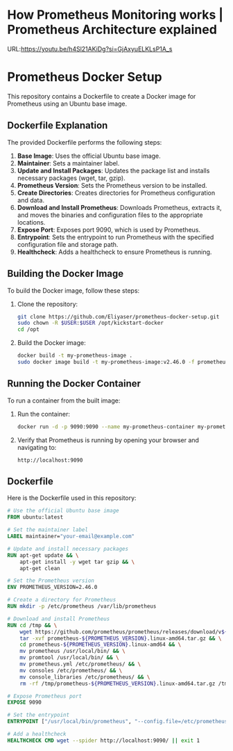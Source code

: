 # How Prometheus Monitoring works | Prometheus Architecture explained

URL:https://youtu.be/h4Sl21AKiDg?si=GjAxyuELKLsP1A_s

# Prometheus Docker Setup

This repository contains a Dockerfile to create a Docker image for Prometheus using an Ubuntu base image.

## Dockerfile Explanation

The provided Dockerfile performs the following steps:

1. **Base Image**: Uses the official Ubuntu base image.
2. **Maintainer**: Sets a maintainer label.
3. **Update and Install Packages**: Updates the package list and installs necessary packages (wget, tar, gzip).
4. **Prometheus Version**: Sets the Prometheus version to be installed.
5. **Create Directories**: Creates directories for Prometheus configuration and data.
6. **Download and Install Prometheus**: Downloads Prometheus, extracts it, and moves the binaries and configuration files to the appropriate locations.
7. **Expose Port**: Exposes port 9090, which is used by Prometheus.
8. **Entrypoint**: Sets the entrypoint to run Prometheus with the specified configuration file and storage path.
9. **Healthcheck**: Adds a healthcheck to ensure Prometheus is running.

## Building the Docker Image

To build the Docker image, follow these steps:

1. Clone the repository:
    ```sh
    git clone https://github.com/Eliyaser/prometheus-docker-setup.git
    sudo chown -R $USER:$USER /opt/kickstart-docker
    cd /opt
    ```

2. Build the Docker image:
    ```sh
    docker build -t my-prometheus-image .
    sudo docker image build -t my-prometheus-image:v2.46.0 -f prometheus-docker-setup/2.46.0/ubuntu-linux.dockerfile prometheus-docker-setup/2.46.0/context
    ```

## Running the Docker Container

To run a container from the built image:

1. Run the container:
    ```sh
    docker run -d -p 9090:9090 --name my-prometheus-container my-prometheus-image
    ```

2. Verify that Prometheus is running by opening your browser and navigating to:
    ```
    http://localhost:9090
    ```

## Dockerfile

Here is the Dockerfile used in this repository:

```Dockerfile
# Use the official Ubuntu base image
FROM ubuntu:latest

# Set the maintainer label
LABEL maintainer="your-email@example.com"

# Update and install necessary packages
RUN apt-get update && \
    apt-get install -y wget tar gzip && \
    apt-get clean

# Set the Prometheus version
ENV PROMETHEUS_VERSION=2.46.0

# Create a directory for Prometheus
RUN mkdir -p /etc/prometheus /var/lib/prometheus

# Download and install Prometheus
RUN cd /tmp && \
    wget https://github.com/prometheus/prometheus/releases/download/v${PROMETHEUS_VERSION}/prometheus-${PROMETHEUS_VERSION}.linux-amd64.tar.gz && \
    tar -xvf prometheus-${PROMETHEUS_VERSION}.linux-amd64.tar.gz && \
    cd prometheus-${PROMETHEUS_VERSION}.linux-amd64 && \
    mv prometheus /usr/local/bin/ && \
    mv promtool /usr/local/bin/ && \
    mv prometheus.yml /etc/prometheus/ && \
    mv consoles /etc/prometheus/ && \
    mv console_libraries /etc/prometheus/ && \
    rm -rf /tmp/prometheus-${PROMETHEUS_VERSION}.linux-amd64.tar.gz /tmp/prometheus-${PROMETHEUS_VERSION}.linux-amd64

# Expose Prometheus port
EXPOSE 9090

# Set the entrypoint
ENTRYPOINT ["/usr/local/bin/prometheus", "--config.file=/etc/prometheus/prometheus.yml", "--storage.tsdb.path=/var/lib/prometheus"]

# Add a healthcheck
HEALTHCHECK CMD wget --spider http://localhost:9090/ || exit 1
